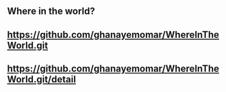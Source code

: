 ## Where in the world? 
## https://github.com/ghanayemomar/WhereInTheWorld.git
## https://github.com/ghanayemomar/WhereInTheWorld.git/detail
